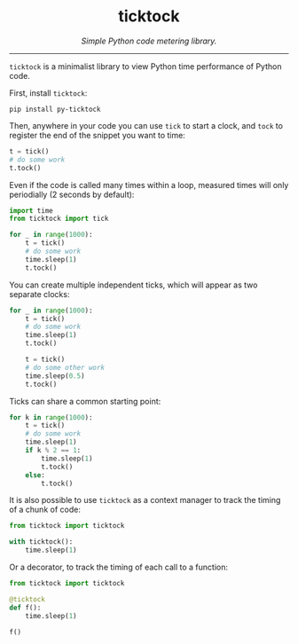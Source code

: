</p>
<h1 align="center"> ticktock </h1>
<p align="center">
  <em>Simple Python code metering library.</em>
</p>
    
---
`ticktock` is a minimalist library to view Python time performance of Python code.

First, install `ticktock`:
```
pip install py-ticktock
```

Then, anywhere in your code you can use `tick` to start a clock, and `tock` to register the end of the snippet you want to time:

```python
t = tick()
# do some work
t.tock()
```

Even if the code is called many times within a loop, measured times will only periodially (2 seconds by default):

```python
import time
from ticktock import tick

for _ in range(1000):
    t = tick()
    # do some work
    time.sleep(1)
    t.tock()
```

You can create multiple independent ticks, which will appear as two separate clocks:

```python
for _ in range(1000):
    t = tick()
    # do some work
    time.sleep(1)
    t.tock()

    t = tick()
    # do some other work
    time.sleep(0.5)
    t.tock()
```

Ticks can share a common starting point:

```python
for k in range(1000):
    t = tick()
    # do some work
    time.sleep(1)
    if k % 2 == 1:
        time.sleep(1)
        t.tock()
    else:
        t.tock()
```

It is also possible to use `ticktock` as a context manager to track the timing of a chunk of code:

```python
from ticktock import ticktock

with ticktock():
    time.sleep(1)
```

Or a decorator, to track the timing of each call to a function:

```python
from ticktock import ticktock

@ticktock
def f():
    time.sleep(1)

f()
```
